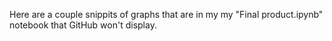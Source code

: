 Here are a couple snippits of graphs that are in my my "Final product.ipynb" notebook that GitHub won't display.